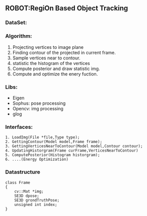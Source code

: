 ## ROBOT:RegiOn Based Object Tracking

### DataSet:

### Algorithm:

1. Projecting vertices to image plane
2. Finding contour of the projected in current frame.
3. Sample vertices near to contour.
4. statistic the histogram of the vertices
5. Compute posterior and draw statistic img.
6. Compute and optimize the enery fuction.

### Libs:
- Eigen
- Sophus: pose processing
- Opencv: img processing
- glog
 
### Interfaces:
```
1. LoadImg(File *file,Type type); 
2. GettingContour(Model model,Frame frame); 
3. GettingVerticesNearToContour(Model model,Contour contour); 
4. UpdatingHistorgram(Frame curFrame,VerticesNearToContour) 
5. ComputePosterior(Histogram historgram);
6. ....(Energy Optimization)
```

### Datastructure
```
class Frame
{ 
    cv::Mat *img; 
    SE3D dpose; 
    SE3D grondTruthPose; 
    unsigned int index;
}
```
